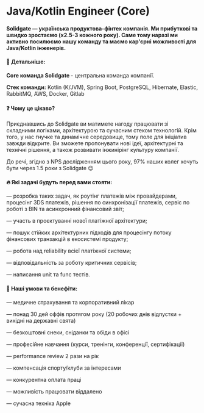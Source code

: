 ## <h1> Java/Kotlin Engineer (Core) </h1> 
<h4> Solidgate — українська продуктова-фінтех компанія. Ми прибуткові та швидко зростаємо (x2.5-3 кожного року). Саме тому наразі ми активно посилюємо нашу команду та маємо кар'єрні можливості для Java/Kotlin інженерів. </h4> 

#### &#128205; Детальніше:
<p><b> Core команда Solidgate </b> - центральна команда компанії. </p> 
<p><b> Стек команди:</b> Kotlin (K/JVM), Spring Boot, PostgreSQL, Hibernate, Elastic, RabbitMQ, AWS, Docker, Gitlab </p>

#### &#10067; Чому це цікаво?
<p> Приєднавшись до Solidgate ви матимете нагоду працювати зі складними логіками, архітектурою та сучасним стеком технологій. Крім того, у нас гнучке та динамічне середовище, тому поле для ініціатив завжди відкрите. Ви зможете пропонувати нові ідеї, архітектурні та технічні рішення, а також розвивати інжинірінг культуру компанії. </p>

<p> До речі, згідно з NPS дослідженням цього року, 97% наших колег хочуть бути через 1.5 роки з Solidgate 😉 <p>

#### &#128293; Які задачі будуть перед вами стояти:
<p> — розробка таких задач, як роутінг платежів між провайдерами, процесінг 3DS платежів, рішення по синхронізації платежів, сервіс по роботі з BIN та асинхронний фінансовий звіт; <p>
<p> — участь в проєктуванні нової платіжної архітектури; <p>
<p> — пошук стійких архітектурних підходів для процесінгу потоку фінансових транзакцій в екосистемі продукту; <p>
<p> — робота над reliability всієї платіжної системи; <p>
<p> — відповідальність за роботу критичних сервісів; <p>
<p> — написання unit та func тестів. <p>

#### &#129321; Наші умови та бенефіти:
<p> — медичне страхування та корпоративний лікар <p>
<p> — понад 30 дей оффів протягом року (20 робочих днів відпустки + вихідні на державні свята) <p>
<p> — безкоштовні снеки, сніданки та обіди в офісі <p>
<p> — професійне навчання (курси, тренінги, конференції, сертифікації) <p>
<p> — performance review 2 рази на рік <p>
<p> — компенсація спорту/клуби за інтересами <p>
<p> — конкурентна оплата праці <p>
<p> — можливість працювати віддалено <p>
<p> — сучасна техніка Apple
